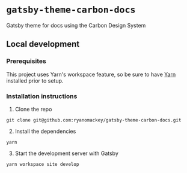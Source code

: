 # `gatsby-theme-carbon-docs`

Gatsby theme for docs using the Carbon Design System

## Local development

### Prerequisites

This project uses Yarn's workspace feature, so be sure to have [Yarn](https://yarnpkg.com) installed prior to setup.

### Installation instructions

1. Clone the repo

```
git clone git@github.com:ryanomackey/gatsby-theme-carbon-docs.git
```

2. Install the dependencies

```
yarn
```

3. Start the development server with Gatsby

```
yarn workspace site develop
```